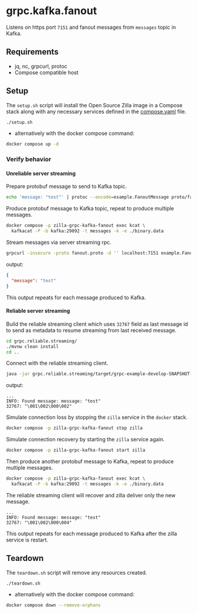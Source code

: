 # grpc.kafka.fanout

Listens on https port `7151` and fanout messages from `messages` topic in Kafka.

## Requirements

- jq, nc, grpcurl, protoc
- Compose compatible host

## Setup

The `setup.sh` script will install the Open Source Zilla image in a Compose stack along with any necessary services defined in the [compose.yaml](compose.yaml) file.

```bash
./setup.sh
```

- alternatively with the docker compose command:

```bash
docker compose up -d
```

### Verify behavior

#### Unreliable server streaming

Prepare protobuf message to send to Kafka topic.

```bash
echo 'message: "test"' | protoc --encode=example.FanoutMessage proto/fanout.proto > binary.data
```

Produce protobuf message to Kafka topic, repeat to produce multiple messages.

```bash
docker compose -p zilla-grpc-kafka-fanout exec kcat \
  kafkacat -P -b kafka:29092 -t messages -k -e ./binary.data
```

Stream messages via server streaming rpc.

```bash
grpcurl -insecure -proto fanout.proto -d '' localhost:7151 example.FanoutService.FanoutServerStream
```

output:

```json
{
  "message": "test"
}
```

This output repeats for each message produced to Kafka.

#### Reliable server streaming

Build the reliable streaming client which uses `32767` field as last message id to send as metadata to resume streaming from last received message.

```bash
cd grpc.reliable.streaming/
./mvnw clean install
cd ..
```

Connect with the reliable streaming client.

```bash
java -jar grpc.reliable.streaming/target/grpc-example-develop-SNAPSHOT-jar-with-dependencies.jar
```

output:

```text
...
INFO: Found message: message: "test"
32767: "\001\002\000\002"
```

Simulate connection loss by stopping the `zilla` service in the `docker` stack.

```bash
docker compose -p zilla-grpc-kafka-fanout stop zilla
```

Simulate connection recovery by starting the `zilla` service again.

```bash
docker compose -p zilla-grpc-kafka-fanout start zilla
```

Then produce another protobuf message to Kafka, repeat to produce multiple messages.

```bash
docker compose -p zilla-grpc-kafka-fanout exec kcat \
  kafkacat -P -b kafka:29092 -t messages -k -e ./binary.data
```

The reliable streaming client will recover and zilla deliver only the new message.

```text
...
INFO: Found message: message: "test"
32767: "\001\002\000\004"
```

This output repeats for each message produced to Kafka after the zilla service is restart.

## Teardown

The `teardown.sh` script will remove any resources created.

```bash
./teardown.sh
```

- alternatively with the docker compose command:

```bash
docker compose down --remove-orphans
```
